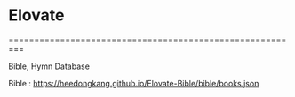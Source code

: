 # Elovate

=========================================================

Bible, Hymn Database 

Bible : https://heedongkang.github.io/Elovate-Bible/bible/books.json 
